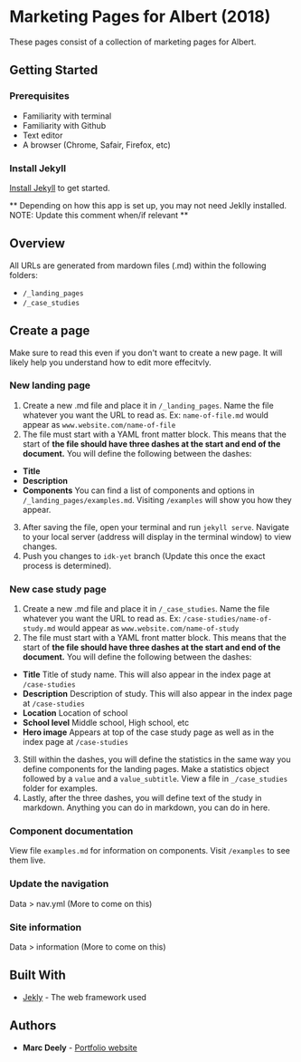# Marketing Pages for Albert (2018)

These pages consist of a collection of marketing pages for Albert.

## Getting Started

### Prerequisites

* Familiarity with terminal
* Familiarity with Github
* Text editor
* A browser (Chrome, Safair, Firefox, etc)

### Install Jekyll
[Install Jekyll](https://jekyllrb.com/docs/installation/) to get started.

** Depending on how this app is set up, you may not need Jeklly installed. NOTE: Update this comment when/if relevant **


## Overview
All URLs are generated from mardown files (.md) within the following folders: 

* ``/_landing_pages``
* ``/_case_studies``

## Create a page
Make sure to read this even if you don't want to create a new page. It will likely help you understand how to edit more effecitvly. 

### New landing page
1. Create a new .md file and place it in ``/_landing_pages``. Name the file whatever you want the URL to read as. Ex: ``name-of-file.md`` would appear as ``www.website.com/name-of-file``
2. The file must start with a YAML front matter block. This means that the start of **the file should have three dashes at the start and end of the document.** You will define the following between the dashes:
* **Title**
* **Description**
* **Components** You can find a list of components and options in ``/_landing_pages/examples.md``. Visiting ``/examples`` will show you how they appear. 
3. After saving the file, open your terminal and run ``jekyll serve``. Navigate to your local server (address will display in the terminal window) to view changes. 
4. Push you changes to ``idk-yet`` branch (Update this once the exact process is determined).

### New case study page
1. Create a new .md file and place it in ``/_case_studies``. Name the file whatever you want the URL to read as. Ex: ``/case-studies/name-of-study.md`` would appear as ``www.website.com/name-of-study``
2. The file must start with a YAML front matter block. This means that the start of **the file should have three dashes at the start and end of the document.** You will define the following between the dashes:
* **Title** Title of study name.  This will also appear in the index page at ``/case-studies``
* **Description** Description of study. This will also appear in the index page at ``/case-studies``
* **Location** Location of school
* **School level** Middle school, High school, etc
* **Hero image** Appears at top of the case study page as well as in the index page at ``/case-studies``
3. Still within the dashes, you will define the statistics in the same way you define components for the landing pages. Make a statistics object followed by a ``value`` and a ``value_subtitle``. View a file in ``_/case_studies`` folder for examples. 
4. Lastly, after the three dashes, you will define text of the study in markdown. Anything you can do in markdown, you can do in here. 

### Component documentation
View file ``examples.md`` for information on components.
Visit ``/examples`` to see them live. 

### Update the navigation
Data > nav.yml (More to come on this)

### Site information
Data > information (More to come on this)

## Built With

* [Jekly](https://jekyllrb.com/) - The web framework used



## Authors

* **Marc Deely** - [Portfolio website](http://www.marcdeely.com/)
